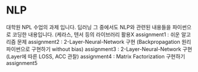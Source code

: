 # NLP
대학원 NPL 수업의 과제 입니다.
딥러닝 그 중에서도 NLP와 관련된 내용들을 파이썬으로 코딩한 내용입니다. (케라스, 텐서 등의 라이브러리 활용X
assignment1 : 쉬운 알고리즘 문제
assignment2 : 2-Layer-Neural-Network 구현 (Backpropagation 원리 파이썬으로 구현하기 without bias)
assignment3 : 2-Layer-Neural-Network 구현 (Layer에 따른 LOSS, ACC 관찰)
assignment4 : Matrix Factorization 구현하기 
assignment5 
